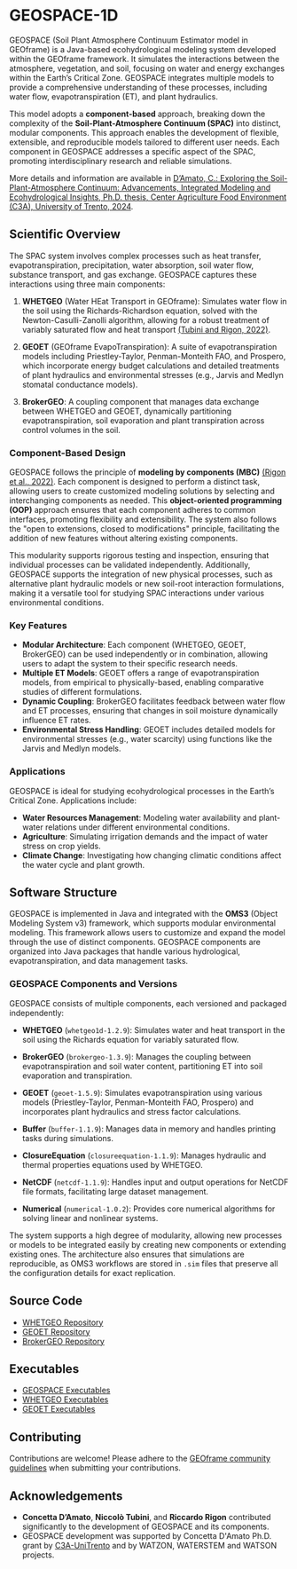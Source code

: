 # GEOSPACE-1D

GEOSPACE (Soil Plant Atmosphere Continuum Estimator model in GEOframe) is a Java-based ecohydrological modeling system developed within the GEOframe framework. It simulates the interactions between the atmosphere, vegetation, and soil, focusing on water and energy exchanges within the Earth’s Critical Zone. GEOSPACE integrates multiple models to provide a comprehensive understanding of these processes, including water flow, evapotranspiration (ET), and plant hydraulics.

This model adopts a **component-based** approach, breaking down the complexity of the **Soil-Plant-Atmosphere Continuum (SPAC)** into distinct, modular components. This approach enables the development of flexible, extensible, and reproducible models tailored to different user needs. Each component in GEOSPACE addresses a specific aspect of the SPAC, promoting interdisciplinary research and reliable simulations.

More details and information are available in [D’Amato, C.: Exploring the Soil-Plant-Atmosphere Continuum: Advancements, Integrated Modeling and Ecohydrological Insights, Ph.D. thesis, Center Agriculture Food Environment (C3A), University of Trento, 2024](https://abouthydrology.blogspot.com/2024/04/exploring-soil-plant-atmosphere.html).

## Scientific Overview

The SPAC system involves complex processes such as heat transfer, evapotranspiration, precipitation, water absorption, soil water flow, substance transport, and gas exchange. GEOSPACE captures these interactions using three main components:

1. **WHETGEO** (Water HEat Transport in GEOframe): Simulates water flow in the soil using the Richards-Richardson equation, solved with the Newton-Casulli-Zanolli algorithm, allowing for a robust treatment of variably saturated flow and heat transport [(Tubini and Rigon, 2022)](https://gmd.copernicus.org/articles/15/75/2022/gmd-15-75-2022.html).

2. **GEOET** (GEOframe EvapoTranspiration): A suite of evapotranspiration models including Priestley-Taylor, Penman-Monteith FAO, and Prospero, which incorporate energy budget calculations and detailed treatments of plant hydraulics and environmental stresses (e.g., Jarvis and Medlyn stomatal conductance models). 

3. **BrokerGEO**: A coupling component that manages data exchange between WHETGEO and GEOET, dynamically partitioning evapotranspiration, soil evaporation and plant transpiration across control volumes in the soil.

### Component-Based Design

GEOSPACE follows the principle of **modeling by components (MBC)** [(Rigon et al., 2022)](https://hess.copernicus.org/articles/26/4773/2022/). Each component is designed to perform a distinct task, allowing users to create customized modeling solutions by selecting and interchanging components as needed. This **object-oriented programming (OOP)** approach ensures that each component adheres to common interfaces, promoting flexibility and extensibility. The system also follows the "open to extensions, closed to modifications" principle, facilitating the addition of new features without altering existing components.

This modularity supports rigorous testing and inspection, ensuring that individual processes can be validated independently. Additionally, GEOSPACE supports the integration of new physical processes, such as alternative plant hydraulic models or new soil-root interaction formulations, making it a versatile tool for studying SPAC interactions under various environmental conditions.

### Key Features
- **Modular Architecture**: Each component (WHETGEO, GEOET, BrokerGEO) can be used independently or in combination, allowing users to adapt the system to their specific research needs.
- **Multiple ET Models**: GEOET offers a range of evapotranspiration models, from empirical to physically-based, enabling comparative studies of different formulations.
- **Dynamic Coupling**: BrokerGEO facilitates feedback between water flow and ET processes, ensuring that changes in soil moisture dynamically influence ET rates.
- **Environmental Stress Handling**: GEOET includes detailed models for environmental stresses (e.g., water scarcity) using functions like the Jarvis and Medlyn models.

### Applications
GEOSPACE is ideal for studying ecohydrological processes in the Earth’s Critical Zone. Applications include:
- **Water Resources Management**: Modeling water availability and plant-water relations under different environmental conditions.
- **Agriculture**: Simulating irrigation demands and the impact of water stress on crop yields.
- **Climate Change**: Investigating how changing climatic conditions affect the water cycle and plant growth.

## Software Structure
GEOSPACE is implemented in Java and integrated with the **OMS3** (Object Modeling System v3) framework, which supports modular environmental modeling. This framework allows users to customize and expand the model through the use of distinct components. GEOSPACE components are organized into Java packages that handle various hydrological, evapotranspiration, and data management tasks.

### GEOSPACE Components and Versions
GEOSPACE consists of multiple components, each versioned and packaged independently:

- **WHETGEO** (`whetgeo1d-1.2.9`): Simulates water and heat transport in the soil using the Richards equation for variably saturated flow.
  
- **BrokerGEO** (`brokergeo-1.3.9`): Manages the coupling between evapotranspiration and soil water content, partitioning ET into soil evaporation and transpiration.
  
- **GEOET** (`geoet-1.5.9`): Simulates evapotranspiration using various models (Priestley-Taylor, Penman-Monteith FAO, Prospero) and incorporates plant hydraulics and stress factor calculations.
  
- **Buffer** (`buffer-1.1.9`): Manages data in memory and handles printing tasks during simulations.
  
- **ClosureEquation** (`closureequation-1.1.9`): Manages hydraulic and thermal properties equations used by WHETGEO.
  
- **NetCDF** (`netcdf-1.1.9`): Handles input and output operations for NetCDF file formats, facilitating large dataset management.
  
- **Numerical** (`numerical-1.0.2`): Provides core numerical algorithms for solving linear and nonlinear systems.

The system supports a high degree of modularity, allowing new processes or models to be integrated easily by creating new components or extending existing ones. The architecture also ensures that simulations are reproducible, as OMS3 workflows are stored in `.sim` files that preserve all the configuration details for exact replication.

## Source Code
- [WHETGEO Repository](https://github.com/geoframecomponents/WHETGEO-1D)
- [GEOET Repository](https://github.com/geoframecomponents/GEOET)
- [BrokerGEO Repository](https://github.com/geoframecomponents/BrokerGEO)

## Executables
- [GEOSPACE Executables](https://github.com/GEOframeOMSProjects/OMS_Project_GEOSPACE-1D)
- [WHETGEO Executables](https://github.com/GEOframeOMSProjects/OMS_Project_WHETGEO1D)
- [GEOET Executables](https://github.com/GEOframeOMSProjects/OMS_Project_GEOET)

## Contributing
Contributions are welcome! Please adhere to the [GEOframe community guidelines](https://geoframe.blogspot.com/2020/05/geoframe-community-publication-policy.html) when submitting your contributions.

## Acknowledgements
- **Concetta D’Amato**, **Niccolò Tubini**, and **Riccardo Rigon** contributed significantly to the development of GEOSPACE and its components.
- GEOSPACE development was supported by Concetta D'Amato Ph.D. grant by [C3A-UniTrento](https://www.centro3a.unitn.it/) and by WATZON, WATERSTEM and WATSON projects. 
  
